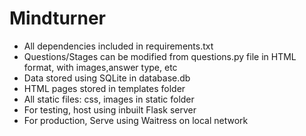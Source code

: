 # Mindturner
- All dependencies included in requirements.txt
- Questions/Stages can be modified from questions.py file in HTML format, with images,answer type, etc
- Data stored using SQLite in database.db
- HTML pages stored in templates folder
- All static files: css, images in static folder
- For testing, host using inbuilt Flask server
- For production, Serve using Waitress on local network
